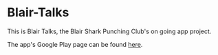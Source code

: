Blair-Talks
===========
This is Blair Talks, the Blair Shark Punching Club's on going app project.

The app's Google Play page can be found [here](https://play.google.com/store/apps/details?id=edu.mbhs.blairtalks).
